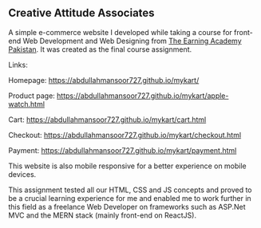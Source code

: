 ## Creative Attitude Associates

A simple e-commerce website I developed while taking a course for front-end Web Development and Web Designing from <a href="https://www.theearningacademy.com/">The Earning Academy Pakistan</a>.
It was created as the final course assignment.

Links:

Homepage: https://abdullahmansoor727.github.io/mykart/

Product page: https://abdullahmansoor727.github.io/mykart/apple-watch.html

Cart: https://abdullahmansoor727.github.io/mykart/cart.html

Checkout: https://abdullahmansoor727.github.io/mykart/checkout.html

Payment: https://abdullahmansoor727.github.io/mykart/payment.html


This website is also mobile responsive for a better experience on mobile devices.

This assignment tested all our HTML, CSS and JS concepts and proved to be a crucial learning experience for me and enabled me to work further in this field as a freelance Web Developer on frameworks such as ASP.Net MVC and the MERN stack (mainly front-end on ReactJS).

